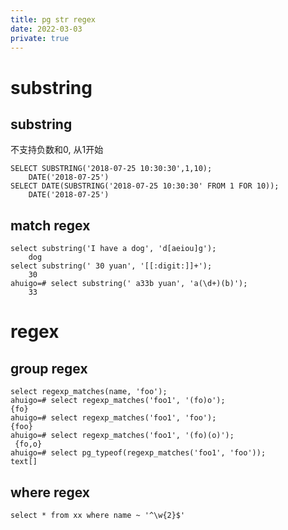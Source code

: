 ```yaml
---
title: pg str regex
date: 2022-03-03
private: true
---
```

# substring
## substring
不支持负数和0, 从1开始

    SELECT SUBSTRING('2018-07-25 10:30:30',1,10);
        DATE('2018-07-25')
    SELECT DATE(SUBSTRING('2018-07-25 10:30:30' FROM 1 FOR 10));
        DATE('2018-07-25')

## match regex
    select substring('I have a dog', 'd[aeiou]g');
        dog
    select substring(' 30 yuan', '[[:digit:]]+');
        30
    ahuigo=# select substring(' a33b yuan', 'a(\d+)(b)');
        33


# regex
## group regex
    select regexp_matches(name, 'foo');
    ahuigo=# select regexp_matches('foo1', '(fo)o');
    {fo}
    ahuigo=# select regexp_matches('foo1', 'foo');
    {foo}
    ahuigo=# select regexp_matches('foo1', '(fo)(o)');
     {fo,o}
    ahuigo=# select pg_typeof(regexp_matches('foo1', 'foo'));
    text[]

## where regex
    
    select * from xx where name ~ '^\w{2}$'
